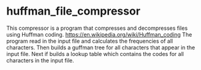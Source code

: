 # huffman_file_compressor
This compressor is a program that compresses and decompresses files using Huffman coding. https://en.wikipedia.org/wiki/Huffman_coding The program read in the input file and calculates the frequencies of all characters. Then builds a guffman tree for all characters that appear in the input file. Next if builds a lookup table which contains the codes for all characters in the input file.
